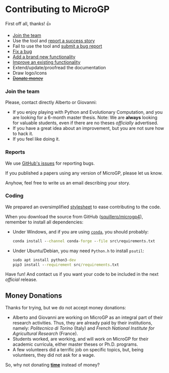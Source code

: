 Contributing to MicroGP
=======================

First off all, thanks! :+1:

* [Join the team](#join-the-team)
* Use the tool and [report a success story](#report)
* Fail to use the tool and [submit a bug report](#report)
* [Fix a bug](#coding)
* [Add a brand new functionality](#coding)
* [Improve an existing functionality](#coding)
* Extend/update/proofread the documentation
* Draw logo/icons
* [~~Donate money~~](#money-donations)

### Join the team

Please, contact directly Alberto or Giovanni:

* If you enjoy playing with Python and Evolutionary Computation, and you are looking for a 6-month master thesis. Note: We are **always** looking for valuable students, even if there are no theses *officially* advertised.
* If you have a great idea about an improvement, but you are not sure how to hack it.
* If you feel like doing it.

### Reports

We use [GitHub's issues](https://github.com/squillero/microgp4/issues) for reporting bugs. 

If you published a papers using any version of MicroGP, please let us know.

Anyhow, feel free to write us an email describing your story. 

### Coding

We prepared an oversimplified [stylesheet](src/codig-style.md) to ease contributing to the code.

When you download the source from GitHub ([squillero/microgp4](https://github.com/squillero/microgp4)), remember to install all dependencies:

- Under Windows, and if you are using [`conda`](https://docs.conda.io/projects/conda/), you should probably:

  ```cmd
  conda install --channel conda-forge --file src\requirements.txt 
  ```

- Under Ubuntu/Debian, you may need `Python.h` to install `psutil`:

  ```cmd
  sudo apt install python3-dev
  pip3 install --requirement src/requirements.txt
  ```
 
Have fun! And contact us if you want your code to be included in the next *official* release.

## Money Donations

Thanks for trying, but we do not accept money donations:

* Alberto and Giovanni are working on MicroGP as an integral part of their research activities. Thus, they are already paid by their institutions, namely: *Politecnico di Torino* (Italy) and *French National Institute for Agricultural Research* (France).
* Students worked, are working, and will work on MicroGP for their academic curricula, either master theses or Ph.D. programs.
* A few volunteers did a terrific job on specific topics, but, being volunteers, they did not ask for a wage.

So, why not donating [**time**](#join-the-team) instead of money?